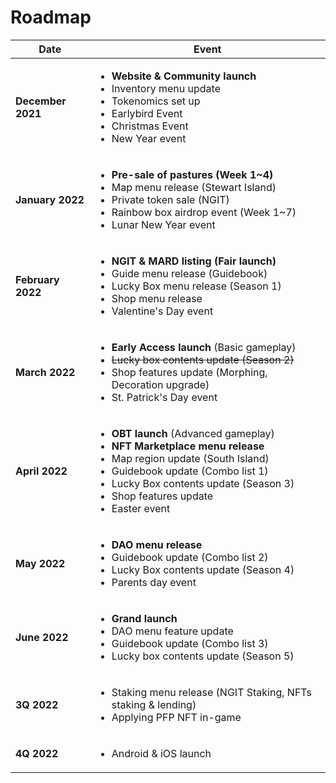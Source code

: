 # Roadmap

| Date              | Event                                                                                                                                                                                                                                                                                                   |
| ----------------- | ------------------------------------------------------------------------------------------------------------------------------------------------------------------------------------------------------------------------------------------------------------------------------------------------------- |
| **December 2021** | <ul><li><strong>Website &#x26; Community launch</strong></li><li>Inventory menu update</li><li>Tokenomics set up</li><li>Earlybird Event</li><li>Christmas Event</li><li>New Year event</li></ul>                                                                                                       |
| **January 2022**  | <ul><li><strong>Pre-sale of pastures (Week 1~4)</strong></li><li>Map menu release (Stewart Island)</li><li>Private token sale (NGIT)</li><li>Rainbow box airdrop event (Week 1~7)</li><li>Lunar New Year event</li></ul>                                                                                |
| **February 2022** | <ul><li><strong>NGIT &#x26; MARD listing (Fair launch)</strong></li><li>Guide menu release (Guidebook)</li><li>Lucky Box menu release (Season 1)</li><li>Shop menu release</li><li>Valentine's Day event</li></ul>                                                                                      |
| **March 2022**    | <ul><li><strong>Early Access launch</strong> (Basic gameplay)</li><li><del>Lucky box contents update (Season 2)</del></li><li>Shop features update (Morphing, Decoration upgrade)</li><li>St. Patrick's Day event</li></ul>                                                                             |
| **April 2022**    | <ul><li><strong>OBT launch</strong> (Advanced gameplay)</li><li><strong>NFT Marketplace menu release</strong></li><li>Map region update (South Island)</li><li>Guidebook update (Combo list 1)</li><li>Lucky Box contents update (Season 3)</li><li>Shop features update</li><li>Easter event</li></ul> |
| **May 2022**      | <ul><li><strong>DAO menu release</strong></li><li>Guidebook update (Combo list 2)</li><li>Lucky Box contents update (Season 4)</li><li>Parents day event</li></ul>                                                                                                                                      |
| **June 2022**     | <ul><li><strong>Grand launch</strong> </li><li>DAO menu feature update</li><li>Guidebook update (Combo list 3)</li><li>Lucky box contents update (Season 5)</li></ul>                                                                                                                                   |
| **3Q 2022**       | <ul><li>Staking menu release (NGIT Staking, NFTs staking &#x26; lending)</li><li>Applying PFP NFT in-game</li></ul>                                                                                                                                                                                     |
| **4Q 2022**       | <ul><li>Android &#x26; iOS launch</li></ul>                                                                                                                                                                                                                                                             |

